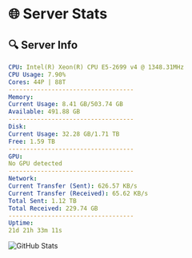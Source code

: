# 🌐 Server Stats
## 🔍 Server Info
```yaml
CPU: Intel(R) Xeon(R) CPU E5-2699 v4 @ 1348.31MHz
CPU Usage: 7.90%
Cores: 44P | 88T
-----------------------------------
Memory:
Current Usage: 8.41 GB/503.74 GB
Available: 491.88 GB
-----------------------------------
Disk:
Current Usage: 32.28 GB/1.71 TB
Free: 1.59 TB
-----------------------------------
GPU:
No GPU detected
-----------------------------------
Network:
Current Transfer (Sent): 626.57 KB/s
Current Transfer (Received): 65.62 KB/s
Total Sent: 1.12 TB
Total Received: 229.74 GB
-----------------------------------
Uptime:
21d 21h 33m 11s
```
![GitHub Stats](https://img.shields.io/badge/Updated-2025-05-11_14:41:59-blue)